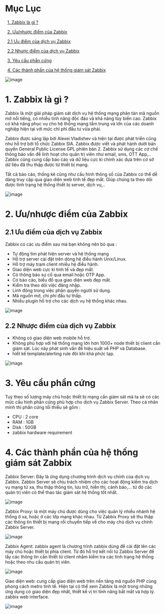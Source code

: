 # Mục Lục

&ensp;[1. Zabbix là gì ?](#1)

&ensp;[2. Ưu/nhược điểm của Zabbix](#2)

&ensp;[2.1 Ưu điểm của dịch vụ Zabbix](#2.1)

&ensp;[2.2 Nhược điểm của dịch vụ Zabbix](#2.2)

&ensp;[3. Yêu cầu phần cứng](#3)

&ensp;[4. Các thành phần của hệ thống giám sát Zabbix](#4)

![image](https://user-images.githubusercontent.com/55483458/140005593-def39247-1b70-488b-9bdc-ecea7f8b2ad3.png)

# <a name="1">1. Zabbix là gì ?</a>

Zabbix là một giải pháp giám sát dịch vụ hệ thống mạng phân tán mã nguồn mở nổi tiếng, có nhiều tính năng độc đáo và khả năng tùy biến cao. Zabbix có khả năng phục vụ cho hệ thống mạng tầm trung và lớn của các doanh nghiệp hiện tại với mức chi phí đầu tư vừa phải.

Zabbix được sáng lập bởi Alexei Vladishev và hiện tại được phát triển cũng như hỗ trợ bởi tổ chức Zabbix SIA. Zabbix được viết và phát hành dưới bản quyền General Public License GPL phiên bản 2. Zabbix sử dụng các cơ chế thông báo vấn đề linh hoạt cho quản trị viên như email, sms, OTT App,.. Zabbix cũng cung cấp báo cáo và dữ liệu cực kì chính xác dựa trên cơ sở dữ liệu đã thu thập được từ thiết bị mạng.

Tất cả báo cáo, thống kê cũng như cấu hình thông số của Zabbix có thể dễ dàng truy cập qua giao diện web tinh tế đẹp mắt. Giúp chúng ta theo dõi được tình trạng hệ thống thiết bị server, dịch vụ,..

![image](https://user-images.githubusercontent.com/55483458/140006082-0b4a2287-b5a0-4b5d-8cb4-1e7831d22f67.png)


# <a name="2">2. Ưu/nhược điểm của Zabbix</a>

## <a name="2.1">2.1 Ưu điểm của dịch vụ Zabbix</a>

Zabbix có các ưu điểm sau mà bạn không nên bỏ qua :

- Tự động tìm phát hiện server và hệ thống mạng
- Hỗ trợ server cài đặt trên dòng hệ điều hành Unix/Linux.
- Hỗ trợ máy trạm client nhiều hệ điều hành.
- Giao diện web cực kì tinh tế và đẹp mắt.
- Có thông báo sự cố qua email hoặc OTP App.
- Có báo cáo, biểu đồ qua giao diện web đẹp mắt.
- Kiểm tra theo dõi việc đăng nhập.
- Linh động trong việc phân quyền người sử dụng.
- Mã nguồn mở, chi phí đầu tư thấp.
- Nhiều plugin hỗ trợ cho các dịch vụ hệ thống khác nhau.

![image](https://user-images.githubusercontent.com/55483458/140006104-016ad272-475f-4e35-be7d-39b3793632cc.png)

## <a name="2.2">2.2 Nhược điểm của dịch vụ Zabbix</a>

- Không có giao diện web mobile hỗ trợ.
- Không phù hợp với hệ thống mạng lớn hơn 1000+ node thiết bị client cần giám sát. Lúc này phát sinh vấn đề hiệu suất về PHP và Database.
- hiết kế template/alerting rule đôi khi khá phức tạp.

![image](https://user-images.githubusercontent.com/55483458/140006125-b03ce375-c90b-4910-a2ee-9ae8dd720c4b.png)

# <a name="3">3. Yêu cầu phần cứng</a>
  
Tuỳ theo số lượng máy chủ hoặc thiết bị mạng cần giám sát mà ta sẽ có các mức cấu hình phần cứng phù hợp cho dịch vụ Zabbix Server. Theo cá nhân mình thì phần cứng tối thiểu sẽ gồm :

- CPU : 2 core
- RAM : 1GB
- Disk : 50GB
- zabbix hardware requirement

# <a name="4">4. Các thành phần của hệ thống giám sát Zabbix</a>

Zabbix Server: Đây là ứng dụng chương trình dịch vụ chính của dịch vụ Zabbix. Zabbix Server sẽ chịu trách nhiệm cho các hoạt động kiểm tra dịch vụ mạng từ xa, thu thập thông tin, lưu trữ, hiển thị, cảnh báo,… từ đó các quản trị viên có thể thao tác giám sát hệ thống tốt nhất.

![image](https://user-images.githubusercontent.com/55483458/140006152-f1f22de9-c418-4c47-b982-6fa2310c147c.png)

Zabbix Proxy: là một máy chủ được dùng cho việc quản lý nhiều nhánh hệ thống ở xa, hoặc ở các lớp mạng khác nhau. Từ Zabbix Proxy sẽ thu thập các thông tin thiết bị mạng rồi chuyển tiếp về cho máy chủ dịch vụ chính Zabbix Server.

![image](https://user-images.githubusercontent.com/55483458/140006180-e447bc9e-2a31-4df7-9de7-5d73c8845efe.png)

Zabbix Agent: zabbix agent là chương trình zabbix dùng để cài đặt lên các máy chủ hoặc thiết bị phía client. Từ đó hỗ trợ kết nối từ Zabbix Server để lấy các thông tin cần thiết từ client nhằm kiểm tra các tình trạng hệ thống hoặc theo nhu cầu quản trị viên.

![image](https://user-images.githubusercontent.com/55483458/140006191-310379a1-32b9-4026-b005-0d5892a94739.png)

Giao diện web: cung cấp giao diện web trên nền tảng mã nguồn PHP cùng phong cách metro tinh tế. Hiện tại có thể xem Zabbix là một trong những ứng dụng có giao diện đẹp nhất, thiết kế vị trí tính năng bắt mắt và hợp lý.
zabbix web interface.

![image](https://user-images.githubusercontent.com/55483458/140006219-f44117b5-3a92-464c-9984-15af430ab434.png)







